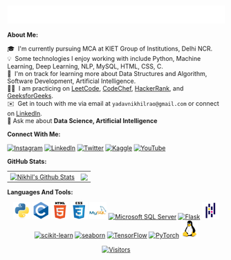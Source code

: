 <p align="center">
  <a href="https://github.com/yadavnikhilrao"><img src="welcome.svg" alt="GitHub Profile" /></a>
</p>

<b>About Me:</b>

🎓 &nbsp;I'm currently pursuing MCA at KIET Group of Institutions, Delhi NCR.\
💡 &nbsp;Some technologies I enjoy working with include Python, Machine Learning, Deep Learning, NLP, MySQL, HTML, CSS, C.\
🌱 &nbsp;I'm on track for learning more about Data Structures and Algorithm, Software Development, Artificial Intelligence.\
👨‍💻 &nbsp;I am practicing on [LeetCode](https://leetcode.com/yadavnikhilrao), [CodeChef](https://www.codechef.com/users/yadavnikhilrao), [HackerRank](https://www.hackerrank.com/yadavnikhilrao), and [GeeksforGeeks](https://auth.geeksforgeeks.org/user/yadavnikhilrao/practice).\
✉️ &nbsp;Get in touch with me via email at `yadavnikhilrao@gmail.com` or connect on [LinkedIn](https://www.linkedin.com/in/yadavnikhilrao).\
💬 Ask me about **Data Science, Artificial Intelligence**

<b>Connect With Me:</b>

<a href="https://instagram.com/yadavnikhilrao" target="_blank"><img align="center" src="https://raw.githubusercontent.com/rahuldkjain/github-profile-readme-generator/master/src/images/icons/Social/instagram.svg" alt="Instagram" height="20" width="30" /></a>
<a href="https://linkedin.com/in/yadavnikhilrao" target="_blank"><img align="center" src="https://raw.githubusercontent.com/rahuldkjain/github-profile-readme-generator/master/src/images/icons/Social/linked-in-alt.svg" alt="LinkedIn" height="20" width="30" /></a>
<a href="https://twitter.com/yadavnikhilrao" target="_blank"><img align="center" src="https://raw.githubusercontent.com/rahuldkjain/github-profile-readme-generator/master/src/images/icons/Social/twitter.svg" alt="Twitter" height="20" width="30" /></a>
<a href="https://kaggle.com/yadavnikhilrao" target="_blank"><img align="center" src="https://raw.githubusercontent.com/rahuldkjain/github-profile-readme-generator/master/src/images/icons/Social/kaggle.svg" alt="Kaggle" height="20" width="30" /></a>
<a href="https://www.youtube.com/@yadavnikhilrao" target="_blank"><img align="center" src="https://raw.githubusercontent.com/rahuldkjain/github-profile-readme-generator/master/src/images/icons/Social/youtube.svg" alt="YouTube" height="20" width="30" /></a>

<b>GitHub Stats:</b>

<p align="center">
  <table>
    <tr>
      <td>
        <a href="https://github.com/yadavnikhilrao">
          <img align="center" src="https://github-readme-streak-stats.herokuapp.com/?user=yadavnikhilrao&theme=radical&hide_border=true" alt="Nikhil's Github Stats" height="180rem" />
        </a>
      </td>
      <td>
        <a href="https://github.com/yadavnikhilrao">
          <img align="center" src="https://github-readme-stats.vercel.app/api/top-langs/?username=yadavnikhilrao&layout=compact&theme=radical&hide_border=true" height="180rem"/>
        </a>
      </td>
    </tr>
  </table>
</p>

<b>Languages And Tools:</b>

<p align="center">
  <a href="https://www.python.org" target="_blank" rel="noreferrer"><img src="https://raw.githubusercontent.com/devicons/devicon/master/icons/python/python-original.svg" alt="Python" width="40" height="40" /></a>
  <a href="https://www.cprogramming.com/" target="_blank" rel="noreferrer"><img src="https://raw.githubusercontent.com/devicons/devicon/master/icons/c/c-original.svg" alt="C" width="40" height="40" /></a>
  <a href="https://www.w3.org/html/" target="_blank" rel="noreferrer"><img src="https://raw.githubusercontent.com/devicons/devicon/master/icons/html5/html5-original-wordmark.svg" alt="HTML5" width="40" height="40" /></a>
  <a href="https://www.w3schools.com/css/" target="_blank" rel="noreferrer"><img src="https://raw.githubusercontent.com/devicons/devicon/master/icons/css3/css3-original-wordmark.svg" alt="CSS3" width="40" height="40" /></a>
  <a href="https://www.mysql.com/" target="_blank" rel="noreferrer"><img src="https://raw.githubusercontent.com/devicons/devicon/master/icons/mysql/mysql-original-wordmark.svg" alt="MySQL" width="40" height="40" /></a>
  <a href="https://www.microsoft.com/en-us/sql-server" target="_blank" rel="noreferrer"><img src="https://www.svgrepo.com/show/303229/microsoft-sql-server-logo.svg" alt="Microsoft SQL Server" width="40" height="40" /></a>
  <a href="https://flask.palletsprojects.com/" target="_blank" rel="noreferrer"><img src="https://www.vectorlogo.zone/logos/pocoo_flask/pocoo_flask-icon.svg" alt="Flask" width="40" height="40" /></a>
  <a href="https://pandas.pydata.org/" target="_blank" rel="noreferrer"><img src="https://raw.githubusercontent.com/devicons/devicon/2ae2a900d2f041da66e950e4d48052658d850630/icons/pandas/pandas-original.svg" alt="Pandas" width="40" height="40" /></a>
  <a href="https://scikit-learn.org/" target="_blank" rel="noreferrer"><img src="https://upload.wikimedia.org/wikipedia/commons/0/05/Scikit_learn_logo_small.svg" alt="scikit-learn" width="40" height="40" /></a>
  <a href="https://seaborn.pydata.org/" target="_blank" rel="noreferrer"><img src="https://seaborn.pydata.org/_images/logo-mark-lightbg.svg" alt="seaborn" width="40" height="40" /></a>
  <a href="https://www.tensorflow.org" target="_blank" rel="noreferrer"><img src="https://www.vectorlogo.zone/logos/tensorflow/tensorflow-icon.svg" alt="TensorFlow" width="40" height="40" /></a>
  <a href="https://pytorch.org/" target="_blank" rel="noreferrer"><img src="https://www.vectorlogo.zone/logos/pytorch/pytorch-icon.svg" alt="PyTorch" width="40" height="40" /></a>
  <a href="https://www.linux.org/" target="_blank" rel="noreferrer"><img src="https://raw.githubusercontent.com/devicons/devicon/master/icons/linux/linux-original.svg" alt="Linux" width="40" height="40" /></a>
</p>

<p align="center">
  <a href="https://github.com/yadavnikhilrao">
    <img align="center" src="https://hits.sh/github.com/yadavnikhilrao.svg?label=Visitors&extraCount=20000&color=526afd&labelColor=0b861a" alt="Visitors" />
  </a>
</p>
